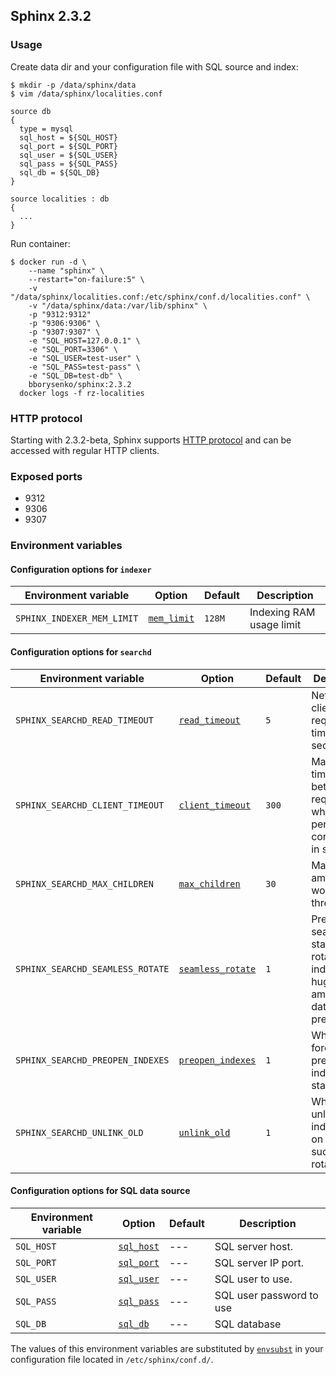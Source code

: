 ## Sphinx 2.3.2

### Usage

Create data dir and your configuration file with SQL source and index:
```
$ mkdir -p /data/sphinx/data
$ vim /data/sphinx/localities.conf

source db
{
  type = mysql
  sql_host = ${SQL_HOST}
  sql_port = ${SQL_PORT}
  sql_user = ${SQL_USER}
  sql_pass = ${SQL_PASS}
  sql_db = ${SQL_DB}
}

source localities : db
{
  ...
}
```

Run container:

```
$ docker run -d \
    --name "sphinx" \
    --restart="on-failure:5" \
    -v "/data/sphinx/localities.conf:/etc/sphinx/conf.d/localities.conf" \
    -v "/data/sphinx/data:/var/lib/sphinx" \
    -p "9312:9312"
    -p "9306:9306" \
    -p "9307:9307" \
    -e "SQL_HOST=127.0.0.1" \
    -e "SQL_PORT=3306" \
    -e "SQL_USER=test-user" \
    -e "SQL_PASS=test-pass" \
    -e "SQL_DB=test-db" \
    bborysenko/sphinx:2.3.2
  docker logs -f rz-localities
```

### HTTP protocol

Starting with 2.3.2-beta, Sphinx supports [HTTP protocol](http://sphinxsearch.com/docs/devel.html#http-rest) and can be accessed with regular HTTP clients.

### Exposed ports

- 9312
- 9306
- 9307

### Environment variables

#### Configuration options for `indexer`

| Environment variable | Option | Default | Description |
| --- | --- | --- | --- |
| `SPHINX_INDEXER_MEM_LIMIT` | [`mem_limit`](http://sphinxsearch.com/docs/devel.html#conf-mem-limit) | `128M` | Indexing RAM usage limit |

#### Configuration options for `searchd`

| Environment variable | Option | Default | Description |
| --- | --- | --- | --- |
| `SPHINX_SEARCHD_READ_TIMEOUT` | [`read_timeout`](http://sphinxsearch.com/docs/devel.html#conf-read-timeout) | `5` | Network client request read timeout, in seconds. |
| `SPHINX_SEARCHD_CLIENT_TIMEOUT` | [`client_timeout`](http://sphinxsearch.com/docs/devel.html#conf-client-timeout) | `300` | Maximum time to wait between requests when using persistent connections, in seconds. |
| `SPHINX_SEARCHD_MAX_CHILDREN` | [`max_children`](http://sphinxsearch.com/docs/devel.html#conf-max-children) | `30` | Maximum amount of worker threads. |
| `SPHINX_SEARCHD_SEAMLESS_ROTATE` | [`seamless_rotate`](http://sphinxsearch.com/docs/devel.html#conf-seamless-rotate) | `1` | Prevents searchd stalls while rotating indexes with huge amounts of data to precache. |
| `SPHINX_SEARCHD_PREOPEN_INDEXES` | [`preopen_indexes`](http://sphinxsearch.com/docs/devel.html#conf-preopen-indexes) | `1` | Whether to forcibly preopen all indexes on startup. |
| `SPHINX_SEARCHD_UNLINK_OLD` | [`unlink_old`](http://sphinxsearch.com/docs/devel.html#conf-unlink-old) | `1` | Whether to unlink `.old` index copies on successful rotation. |

#### Configuration options for SQL data source

| Environment variable | Option | Default | Description |
| --- | --- | --- | --- |
| `SQL_HOST` | [`sql_host`](http://sphinxsearch.com/docs/devel.html#conf-sql-host) | --- | SQL server host. |
| `SQL_PORT` | [`sql_port`](http://sphinxsearch.com/docs/devel.html#conf-sql-port) | --- | SQL server IP port. |
| `SQL_USER` | [`sql_user`](http://sphinxsearch.com/docs/devel.html#conf-sql-user) | --- | SQL user to use. |
| `SQL_PASS` | [`sql_pass`](http://sphinxsearch.com/docs/devel.html#conf-sql-pass) | --- | SQL user password to use |
| `SQL_DB` | [`sql_db`](http://sphinxsearch.com/docs/devel.html#conf-sql-db) | --- | SQL database  |

The values of this environment variables are substituted by [`envsubst`](https://www.gnu.org/software/gettext/manual/html_node/envsubst-Invocation.html) in your configuration file located in `/etc/sphinx/conf.d/`.
